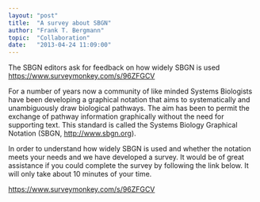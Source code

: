 ```yaml
---
layout: "post"
title:  "A survey about SBGN"
author: "Frank T. Bergmann"
topic:  "Collaboration"
date:   "2013-04-24 11:09:00"
---
```


The SBGN editors ask for feedback on how widely SBGN is used https://www.surveymonkey.com/s/96ZFGCV


For a number of years now a community of like minded Systems Biologists have been developing a graphical notation that aims to systematically and unambiguously draw biological pathways. The aim has been to permit the exchange of pathway information graphically without the need for supporting text. This standard is called the Systems Biology Graphical Notation (SBGN, http://www.sbgn.org).

In order to understand how widely SBGN is used and whether the notation meets your needs and we have developed a survey. It would be of great assistance if you could complete the survey by following the link below. It will only take about 10 minutes of your time.

https://www.surveymonkey.com/s/96ZFGCV


